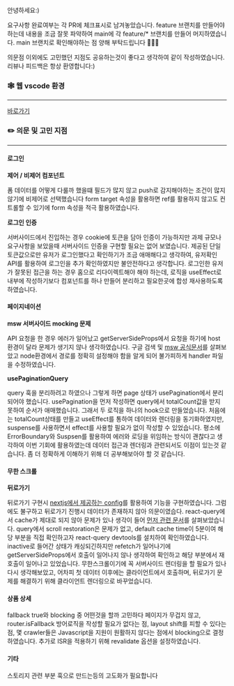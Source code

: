 
안녕하세요:)

요구사항 완료여부는 각 PR에 체크표시로 남겨놓았습니다. feature 브랜치를 만들어야 하는데 내용을 조금 잘못 파악하여 main에 각 feature/* 브랜치를 만들어 머지하였습니다. main 브랜치로 확인해야하는 점 양해 부탁드립니다 🙇🏻‍♂️

의문점 이외에도 고민했던 지점도 공유하는것이 좋다고 생각하여 같이 작성하였습니다. 리뷰나 피드백은 항상 환영합니다:)

### 🕸 웹 vscode 환경
------

[바로가기](https://github.dev/hyoungnam/hyoungnam-fe)



### ✏️ 의문 및 고민 지점
---------
#### 로그인

**제어 / 비제어 컴포넌트**

폼 데이터를 어떻게 다룰까 했을떄 필드가 많지 않고 push로 감지해야하는 조건이 많지 않기에 비제어로 선택했습니다
form target 속성을 활용하면 ref를 활용하지 않고도 컨트롤할 수 있기에 form 속성을 적극 활용하였습니다.

**로그인 인증**

서버사이드에서 진입하는 경우 cookie에 토큰을 담아 인증이 가능하지만 과제 규모나 요구사항을 보았을때 서버사이드 인증을 구현할 필요는 없어 보였습니다. 
제공된 단일 토큰값으로만 유저가 로그인했다고 확인하기가 조금 애매해다고 생각하여, 유저확인 API를 활용하여 로그인을 추가 확인하였지만 불안전하다고 생각합니다. 로그인한 유저가 잘못된 접근을 하는 경우 홈으로 리다이렉트해야 해야 하는데, 로직을 useEffect로 내부에 작성하기보다 컴포넌트를 하나 만들어 분리하고 필요한곳에 합성 재사용하도록 하였습니다.

#### 페이지네이션

**msw 서버사이드 mocking 문제**

API 요청을 한 경우 에러가 일어났고 getServerSideProps에서 요청을 하기에 host 환경이 달라 문제가 생기지 않나 생각하였습니다. 구글 검색 및 [msw 공식문서](https://mswjs.io/docs/getting-started/integrate/node#direct-usage)를 살펴보았고 node환경에서 경로를 정확히 설정해야 함을 알게 되어 불가피하게 handler 파일을 수정하였습니다.

**usePaginationQuery**

query 훅을 분리하려고 하였으나 그렇게 하면 page 상태가 usePagination에서 분리되어야 했습니다. usePagination을 먼저 작성하면 query에서 totalCount값을 받지 못하여 순서가 애매했습니다. 그래서 두 로직을 하나의 hook으로 만들었습니다. 처음에는 totalCount상태를 만들고 useEffect를 통하여 데이터와 렌더링을 동기화하였지만, suspense를 사용하면서 effect를 사용할 필요가 없이 작성할 수 있었습니다. 평소에 ErrorBoundary와 Suspsen를 활용하여 에러와 로딩을 위임하는 방식이 괜찮다고 생각하여 이번 기회에 활용하였는데 데이터 접근과 렌더링과 관련되서도 이점이 있는것 같습니다. 좀 더 정확하게 이해하기 위해 더 공부해보아야 할 것 같습니다.

#### 무한 스크롤

**뒤로가기**

뒤로가기 구현시 [nextjs에서 제공하는 config](https://mmazzarolo.com/blog/2021-04-10-nextjs-scroll-restoration/)를 활용하여 기능을 구현하였습니다. 그럼에도 불구하고 뒤로가기 진행시 데이터가 존재하지 않아 의문이였습다. react-query에서 cache가 제대로 되지 않아 문제가 있나 생각이 들어 [먼저 관련 문서](https://react-query.tanstack.com/guides/scroll-restoration)를 살펴보았습니다. query에서 scroll restoration은 문제가 없고, default cache time이 5분이여 해당 부분을 직접 확인하고자 react-query devtools를 설치하여 확인하였습니다. inactive로 들어간 상태가 캐싱되긴하지만 refetch가 일어나기에 getServerSideProps에서 호출이 일어나지 않나 생각하여 확인하고 해당 부분에서 재호출이 일어나고 있었습니다. 무한스크롤이기에 꼭 서버사이드 렌더링을 할 필요가 있나 다시 생각해보았고, 어차피 첫 데이터 이후에는 클라이언트에서 호출하며, 뒤로가기 문제를 해결하기 위해 클라이언트 렌더링으로 바꾸었습니다. 

#### 상품 상세

fallback true와 blocking 중 어떤것을 할까 고민하다 페이지가 무겁지 않고, router.isFallback 방어로직을 작성할 필요가 없다는 점, layout shift를 피할 수 있다는 점, 몇 crawler들은 Javascript을 지원이 원활하지 않다는 점에서 blocking으로 결정하였습니다. 추가로 ISR을 적용하기 위해 revalidate 옵션을 설정하였습니다.

#### 기타

스토리지 관련 부분 훅으로 만드는등의 고도화가 필요합니다








 


